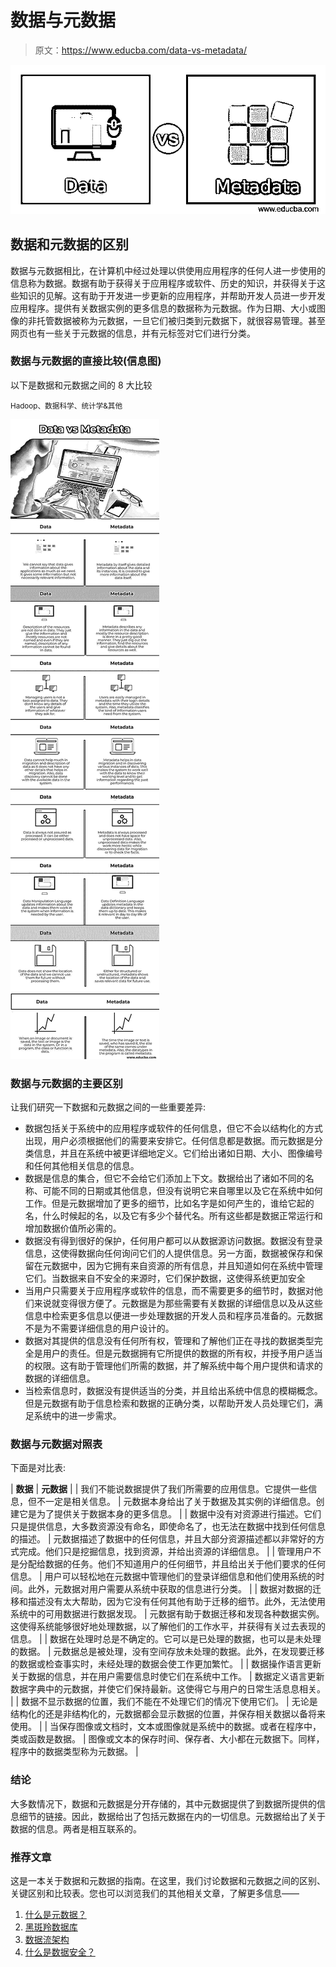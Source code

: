 # 数据与元数据

> 原文：<https://www.educba.com/data-vs-metadata/>

![Data vs Metadata](img/2a7ecc5a26f7ef379f4156ef75daf733.png)



## 数据和元数据的区别

数据与元数据相比，在计算机中经过处理以供使用应用程序的任何人进一步使用的信息称为数据。数据有助于获得关于应用程序或软件、历史的知识，并获得关于这些知识的见解。这有助于开发进一步更新的应用程序，并帮助开发人员进一步开发应用程序。提供有关数据实例的更多信息的数据称为元数据。作为日期、大小或图像的非托管数据被称为元数据，一旦它们被归类到元数据下，就很容易管理。甚至网页也有一些关于元数据的信息，并有元标签对它们进行分类。

### **数据与元数据**的直接比较(信息图)

以下是数据和元数据之间的 8 大比较

<small>Hadoop、数据科学、统计学&其他</small>

![Data vs Metadata Infographics](img/00f95fc2f7c1b5f8d96a52d25623bf9e.png)



### 数据与元数据的主要区别

让我们研究一下数据和元数据之间的一些重要差异:

*   数据包括关于系统中的应用程序或软件的任何信息，但它不会以结构化的方式出现，用户必须根据他们的需要来安排它。任何信息都是数据。而元数据是分类信息，并且在系统中被更详细地定义。它们给出诸如日期、大小、图像编号和任何其他相关信息的信息。
*   数据是信息的集合，但它不会给它们添加上下文。数据给出了诸如不同的名称、可能不同的日期或其他信息，但没有说明它来自哪里以及它在系统中如何工作。但是元数据增加了更多的细节，比如名字是如何产生的，谁给它起的名，什么时候起的名，以及它有多少个替代名。所有这些都是数据正常运行和增加数据价值所必需的。
*   数据没有得到很好的保护，任何用户都可以从数据源访问数据。数据没有登录信息，这使得数据向任何询问它们的人提供信息。另一方面，数据被保存和保留在元数据中，因为它拥有来自资源的所有信息，并且知道如何在系统中管理它们。当数据来自不安全的来源时，它们保护数据，这使得系统更加安全
*   当用户只需要关于应用程序或软件的信息，而不需要更多的细节时，数据对他们来说就变得很方便了。元数据是为那些需要有关数据的详细信息以及从这些信息中检索更多信息以便进一步处理数据的开发人员和程序员准备的。元数据不是为不需要详细信息的用户设计的。
*   数据对其提供的信息没有任何所有权，管理和了解他们正在寻找的数据类型完全是用户的责任。但是元数据拥有它所提供的数据的所有权，并授予用户适当的权限。这有助于管理他们所需的数据，并了解系统中每个用户提供和请求的数据的详细信息。
*   当检索信息时，数据没有提供适当的分类，并且给出系统中信息的模糊概念。但是元数据有助于信息检索和数据的正确分类，以帮助开发人员处理它们，满足系统中的进一步需求。

### 数据与元数据对照表

下面是对比表:

| **数据** | **元数据** |
| 我们不能说数据提供了我们所需要的应用信息。它提供一些信息，但不一定是相关信息。 | 元数据本身给出了关于数据及其实例的详细信息。创建它是为了提供关于数据本身的更多信息。 |
| 数据中没有对资源进行描述。它们只是提供信息，大多数资源没有命名，即使命名了，也无法在数据中找到任何信息的描述。 | 元数据描述了数据中的任何信息，并且大部分资源描述都以非常好的方式完成。他们只是挖掘信息，找到资源，并给出资源的详细信息。 |
| 管理用户不是分配给数据的任务。他们不知道用户的任何细节，并且给出关于他们要求的任何信息。 | 用户可以轻松地在元数据中管理他们的登录详细信息和他们使用系统的时间。此外，元数据对用户需要从系统中获取的信息进行分类。 |
| 数据对数据的迁移和描述没有太大帮助，因为它没有任何其他有助于迁移的细节。此外，无法使用系统中的可用数据进行数据发现。 | 元数据有助于数据迁移和发现各种数据实例。这使得系统能够很好地处理数据，以了解他们的工作水平，并获得有关过去表现的信息。 |
| 数据在处理时总是不确定的。它可以是已处理的数据，也可以是未处理的数据。 | 元数据总是被处理，没有空间存放未处理的数据。此外，在发现要迁移的数据或检查事实时，未经处理的数据会使工作更加繁忙。 |
| 数据操作语言更新关于数据的信息，并在用户需要信息时使它们在系统中工作。 | 数据定义语言更新数据字典中的元数据，并使它们保持最新。这使得它与用户的日常生活息息相关。 |
| 数据不显示数据的位置，我们不能在不处理它们的情况下使用它们。 | 无论是结构化的还是非结构化的，元数据都会显示数据的位置，并保存相关数据以备将来使用。 |
| 当保存图像或文档时，文本或图像就是系统中的数据。或者在程序中，类或函数是数据。 | 图像或文本的保存时间、保存者、大小都在元数据下。同样，程序中的数据类型称为元数据。 |

### 结论

大多数情况下，数据和元数据是分开存储的，其中元数据提供了到数据所提供的信息细节的链接。因此，数据给出了包括元数据在内的一切信息。元数据给出了关于数据的信息。两者是相互联系的。

### 推荐文章

这是一本关于数据和元数据的指南。在这里，我们讨论数据和元数据之间的区别、关键区别和比较表。您也可以浏览我们的其他相关文章，了解更多信息——

1.  [什么是元数据？](https://www.educba.com/what-is-metadata/)
2.  [黑斑羚数据库](https://www.educba.com/impala-database/)
3.  [数据流架构](https://www.educba.com/data-flow-architecture/)
4.  [什么是数据安全？](https://www.educba.com/what-is-data-security/)





